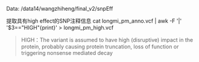 Data: /data14/wangzhiheng/final_v2/snpEff

提取具有high effect的SNP注释信息
    cat longmi_pm_anno.vcf | awk -F '|' '$3=="HIGH"{print}' > longmi_pm_high.vcf
    
>HIGH：The variant is assumed to have high (disruptive) impact in the protein, 
>probably causing protein truncation, loss of function or triggering nonsense mediated decay

